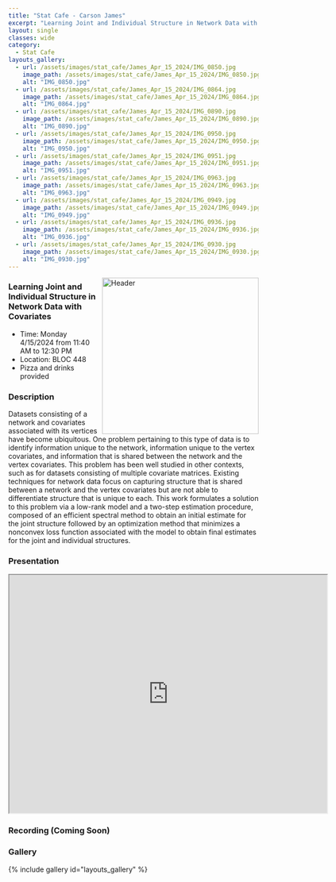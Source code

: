 ```yaml
---
title: "Stat Cafe - Carson James"
excerpt: "Learning Joint and Individual Structure in Network Data with Covariates"
layout: single
classes: wide
category: 
  - Stat Cafe
layouts_gallery:
  - url: /assets/images/stat_cafe/James_Apr_15_2024/IMG_0850.jpg
    image_path: /assets/images/stat_cafe/James_Apr_15_2024/IMG_0850.jpg
    alt: "IMG_0850.jpg"
  - url: /assets/images/stat_cafe/James_Apr_15_2024/IMG_0864.jpg
    image_path: /assets/images/stat_cafe/James_Apr_15_2024/IMG_0864.jpg
    alt: "IMG_0864.jpg"
  - url: /assets/images/stat_cafe/James_Apr_15_2024/IMG_0890.jpg
    image_path: /assets/images/stat_cafe/James_Apr_15_2024/IMG_0890.jpg
    alt: "IMG_0890.jpg"
  - url: /assets/images/stat_cafe/James_Apr_15_2024/IMG_0950.jpg
    image_path: /assets/images/stat_cafe/James_Apr_15_2024/IMG_0950.jpg
    alt: "IMG_0950.jpg"
  - url: /assets/images/stat_cafe/James_Apr_15_2024/IMG_0951.jpg
    image_path: /assets/images/stat_cafe/James_Apr_15_2024/IMG_0951.jpg
    alt: "IMG_0951.jpg"
  - url: /assets/images/stat_cafe/James_Apr_15_2024/IMG_0963.jpg
    image_path: /assets/images/stat_cafe/James_Apr_15_2024/IMG_0963.jpg
    alt: "IMG_0963.jpg"
  - url: /assets/images/stat_cafe/James_Apr_15_2024/IMG_0949.jpg
    image_path: /assets/images/stat_cafe/James_Apr_15_2024/IMG_0949.jpg
    alt: "IMG_0949.jpg"
  - url: /assets/images/stat_cafe/James_Apr_15_2024/IMG_0936.jpg
    image_path: /assets/images/stat_cafe/James_Apr_15_2024/IMG_0936.jpg
    alt: "IMG_0936.jpg"
  - url: /assets/images/stat_cafe/James_Apr_15_2024/IMG_0930.jpg
    image_path: /assets/images/stat_cafe/James_Apr_15_2024/IMG_0930.jpg
    alt: "IMG_0930.jpg"
---
```


<img src="https://jeroda7105.github.io/tamusgsa.github.io/assets/images/stat_cafe/James_Apr_15_2024/IMG_0853.jpg" alt="Header" width="315" style="float: right;"> 




### Learning Joint and Individual Structure in Network Data with Covariates

- Time: Monday 4/15/2024 from 11:40 AM to 12:30 PM
- Location: BLOC 448
- Pizza and drinks provided

### Description
Datasets consisting of a network and covariates associated with its vertices have become ubiquitous. One problem pertaining to this type of data is to identify information unique to the network, information unique to the vertex covariates, and information that is shared between the network and the vertex covariates. This problem has been well studied in other contexts, such as for datasets consisting of multiple covariate matrices. Existing techniques for network data focus on capturing structure that is shared between a network and the vertex covariates but are not able to differentiate structure that is unique to each. This work formulates a solution to this problem via a low-rank model and a two-step estimation procedure,  composed of an efficient spectral method to obtain an initial estimate for the joint structure followed by an optimization method that minimizes a nonconvex loss function associated with the model to obtain final estimates for the joint and individual structures.

### Presentation
<iframe src="https://drive.google.com/file/d/11pyumNEQgtIrxNuMOM3ZCCT2BT03ClwJ/preview" width="640" height="480" allow="autoplay"></iframe>

### Recording (Coming Soon)

### Gallery
{% include gallery id="layouts_gallery" %}

